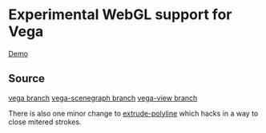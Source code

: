 Experimental WebGL support for Vega
===================================

[Demo](https://jeffbaumes.github.io/vega-webgl)

Source
------
[vega branch](https://github.com/vega/vega/compare/master...jeffbaumes:webgl)
[vega-scenegraph branch](https://github.com/vega/vega-scenegraph/compare/master...jeffbaumes:webgl)
[vega-view branch](https://github.com/vega/vega-view/compare/master...jeffbaumes:webgl)

There is also one minor change to [extrude-polyline](https://github.com/mattdesl/extrude-polyline/compare/master...jeffbaumes:closed-path)
which hacks in a way to close mitered strokes.

